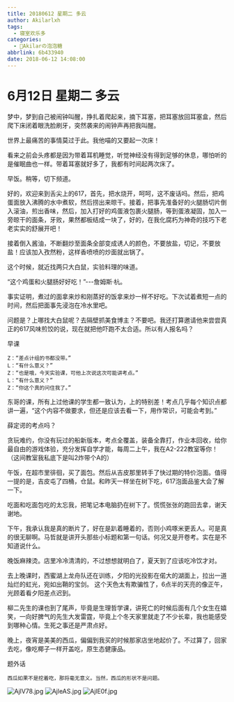 ```yaml
---
title: 20180612 星期二 多云
author: Akilarlxh
tags:
  - 寝室欢乐多
categories:
  - 🍬Akilarの泡泡糖
abbrlink: 6b433940
date: 2018-06-12 14:08:00
---
```

# 6月12日 星期二 多云

梦中，梦到自己被闹钟叫醒，挣扎着爬起来，摘下耳塞，把耳塞放回耳塞盒，然后爬下床闭着眼洗脸刷牙，突然袭来的闹钟声再把我叫醒。

世界上最痛苦的事情莫过于此。我他喵的又要起一次床！

看来之前会头疼都是因为带着耳机睡觉，听觉神经没有得到足够的休息，哪怕听的是催眠曲也一样。带着耳塞就好多了，我都有时间起两次床了。

早饭。稍等，切下频道。

好的，欢迎来到舌尖上的617，首先，把水烧开，呵呵，这不废话吗。然后，把鸡蛋面放入沸腾的水中煮软，然后捞出来晾干。接着，把事先准备好的火腿肠切片倒入滚油，煎出香味，然后，加入打好的鸡蛋液包裹火腿肠，等到蛋液凝固，加入一旁晾干的面条，牙败，果然都板结成一块了，好的，在我化腐朽为神奇的技巧下老老实实的舒展开吧！

接着倒入酱油，不断翻炒至面条全部变成诱人的颜色，不要放盐，切记，不要放盐！应该加入孜然粉，这样香喷喷的炒面就出锅了。

这个时候，就近找两只大白鼠，实验料理的味道。

“这个鸡蛋和火腿肠好好吃！”---詹姆斯·杭。

事实证明，煮过的面拿来炒和刚蒸好的饭拿来炒一样不好吃。下次试着煮短一点的时间，然后把面事先浸泡在冷水里吧。

问题是？上哪找大白鼠呢？去隔壁抓美食博主？不要吧。我还打算邀请他来尝尝真正的617风味煎饺的说，现在就把他吓跑不太合适。所以有人报名吗？

早课
```
Z：“差点计组的书都没带。”
L：“有什么意义？”
Z：“也是哦，今天实验课，可他上次说这次可能讲考点。”
L：“有什么意义？”
Z：“你这个真的问住我了。”
```
东哥的课，所有上过他课的学生都一致认为，上的特别差！考点几乎每个知识点都讲一遍，“这个内容不做要求，但还是应该去看一下，用作常识，可能会考到。”

薛定谔的考点吗？

贪玩难约，你没有玩过的船新版本，考点全覆盖，装备全靠打，作业本回收，给你最自由的游戏体验，充分发挥自学才能，每周二上午，我在A2-222教室等你！（这间教室我私底下是叫2炸带个A的）

午饭，在超市里徘徊，买了面包。然后从吉皮那里转手了快过期的特价泡面。值得一提的是，吉皮屯了四桶，仓鼠。和昨天一样坐在树下吃，617泡面品鉴大会了解一下。

吃面和吃面包吃的太忘我，把笔记本电脑扔在树下了。慌慌张张的跑回去拿，谢天谢地。

下午，我承认我是真的断片了，好在是趴着睡着的，否则小鸡啄米更丢人。可是真的很无聊啊。马哲就是讲开头那些小标题和第一句话。何况又是开卷考。实在是不知道说什么。

晚饭麻辣烫。店里冷冷清清的，不过想想就明白了，夏天到了应该吃冷饮才对。

去上晚课时，西蜜湖上龙舟队还在训练，夕阳的光投影在偌大的湖面上，拉出一道灿烂的虹光，宛如出鞘的宝剑。
这个天色太有欺骗性了，6点半的天亮的像正午，光顾着看夕阳差点迟到。

柳二先生的课也到了尾声，毕竟是生理哲学课，讲死亡的时候后面有几个女生在嬉笑，一向好脾气的先生大发雷霆，毕竟上个冬天家里就走了不少长辈，我也能感受到哪种心情。生死之事还是严肃点好。

晚上，夜宵是美美的西瓜，偏偏到我买的时候那家店坐地起价了。不过算了，回家去吃，像吃椰子一样开盖吃，原生态健康品。

题外话
```
西瓜如果不是挖着吃，那将毫无意义。当然，西瓜的形状不是问题。
```
![AjlV78.jpg](https://s2.ax1x.com/2019/04/15/AjlV78.jpg)
![AjleAS.jpg](https://s2.ax1x.com/2019/04/15/AjleAS.jpg)
![AjlE0f.jpg](https://s2.ax1x.com/2019/04/15/AjlE0f.jpg)